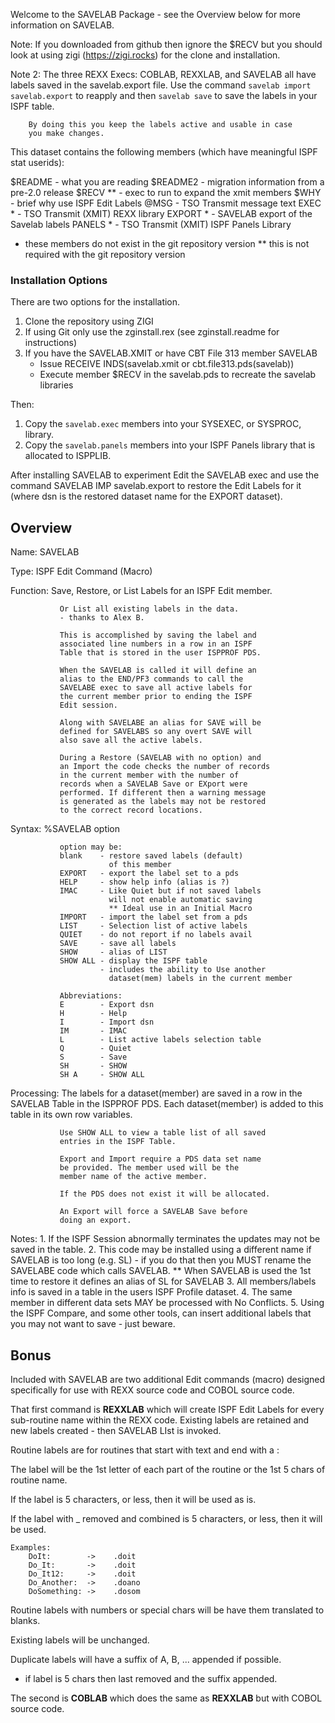 Welcome to the SAVELAB Package - see the Overview below for more
information on SAVELAB.

Note: If you downloaded from github then ignore the $RECV but you
      should look at using zigi (https://zigi.rocks) for the clone
      and installation.

Note 2: The three REXX Execs: COBLAB, REXXLAB, and SAVELAB all have
        labels saved in the savelab.export file. Use the command
        `savelab import savelab.export` to reapply and then
        `savelab save` to save the labels in your ISPF table.

        By doing this you keep the labels active and usable in case
        you make changes.

This dataset contains the following members (which have meaningful ISPF
stat userids):

   $README  - what you are reading
   $README2 - migration information from a pre-2.0 release
   $RECV ** - exec to run to expand the xmit members
   $WHY     - brief why use ISPF Edit Labels
   @MSG     - TSO Transmit message text
   EXEC *   - TSO Transmit (XMIT) REXX library
   EXPORT * - SAVELAB export of the Savelab labels
   PANELS * - TSO Transmit (XMIT) ISPF Panels Library
   * these members do not exist in the git repository version
   ** this is not required with the git repository version

### Installation Options

There are two options for the installation.

1. Clone the repository using ZIGI
2. If using Git only use the zginstall.rex (see zginstall.readme for
   instructions)
3. If you have the SAVELAB.XMIT or have CBT File 313 member SAVELAB
   - Issue RECEIVE INDS(savelab.xmit or cbt.file313.pds(savelab))
   - Execute member $RECV in the savelab.pds to recreate the savelab
     libraries

Then:

1. Copy the `savelab.exec` members into your SYSEXEC, or SYSPROC, library.
2. Copy the `savelab.panels` members into your ISPF Panels library that is
   allocated to ISPPLIB.

After installing SAVELAB to experiment Edit the SAVELAB exec and use the
command SAVELAB IMP savelab.export to restore the Edit Labels for it
(where dsn is the restored dataset name for the EXPORT dataset).

## Overview

   Name:      SAVELAB

   Type:      ISPF Edit Command (Macro)

  Function:    Save, Restore, or List Labels for an ISPF Edit
               member.

               Or List all existing labels in the data.
               - thanks to Alex B.

               This is accomplished by saving the label and
               associated line numbers in a row in an ISPF
               Table that is stored in the user ISPPROF PDS.

               When the SAVELAB is called it will define an
               alias to the END/PF3 commands to call the
               SAVELABE exec to save all active labels for
               the current member prior to ending the ISPF
               Edit session.

               Along with SAVELABE an alias for SAVE will be
               defined for SAVELABS so any overt SAVE will
               also save all the active labels.

               During a Restore (SAVELAB with no option) and
               an Import the code checks the number of records
               in the current member with the number of
               records when a SAVELAB Save or EXport were
               performed. If different then a warning message
               is generated as the labels may not be restored
               to the correct record locations.

  Syntax:      %SAVELAB option

               option may be:
               blank    - restore saved labels (default)
                          of this member
               EXPORT   - export the label set to a pds
               HELP     - show help info (alias is ?)
               IMAC     - Like Quiet but if not saved labels
                          will not enable automatic saving
                          ** Ideal use in an Initial Macro
               IMPORT   - import the label set from a pds
               LIST     - Selection list of active labels
               QUIET    - do not report if no labels avail
               SAVE     - save all labels
               SHOW     - alias of LIST
               SHOW ALL - display the ISPF table
                        - includes the ability to Use another
                          dataset(mem) labels in the current member

               Abbreviations:
               E        - Export dsn
               H        - Help
               I        - Import dsn
               IM       - IMAC
               L        - List active labels selection table
               Q        - Quiet
               S        - Save
               SH       - SHOW
               SH A     - SHOW ALL

  Processing:
               The labels for a dataset(member) are saved in
               a row in the SAVELAB Table in the ISPPROF PDS.
               Each dataset(member) is added to this table
               in its own row variables.

               Use SHOW ALL to view a table list of all saved
               entries in the ISPF Table.

               Export and Import require a PDS data set name
               be provided. The member used will be the
               member name of the active member.

               If the PDS does not exist it will be allocated.

               An Export will force a SAVELAB Save before
               doing an export.

  Notes:    1. If the ISPF Session abnormally terminates the
               updates may not be saved in the table.
            2. This code may be installed using a different
               name if SAVELAB is too long (e.g. SL)
               - if you do that then you MUST rename the
                 SAVELABE code which calls SAVELAB.
               ** When SAVELAB is used the 1st time to restore
                 it defines an alias of SL for SAVELAB
            3. All members/labels info is saved in a table
               in the users ISPF Profile dataset.
            4. The same member in different data sets MAY be
               processed with No Conflicts.
            5. Using the ISPF Compare, and some other tools,
               can insert additional labels that you may not
               want to save - just beware.

## Bonus

Included with SAVELAB are two additional Edit commands (macro) designed
specifically for use with REXX source code and COBOL source code.

That first command is **REXXLAB** which will create ISPF Edit Labels for
every sub-routine name within the REXX code. Existing labels are
retained and new labels created - then SAVELAB LIst is invoked.

Routine labels are for routines that start with text and end with a :

The label will be the 1st letter of each part of the routine or the 1st
5 chars of routine name.

If the label is 5 characters, or less, then it will be used as is.

If the label with _ removed and combined is 5 characters, or less, then
it will be used.

    Examples:
        DoIt:        ->    .doit
        Do_It:       ->    .doit
        Do_It12:     ->    .doit
        Do_Another:  ->    .doano
        DoSomething: ->    .dosom

Routine labels with numbers or special chars will be have them
translated to blanks.

Existing labels will be unchanged.

Duplicate labels will have a suffix of A, B, ... appended if possible.
* if label is 5 chars then last removed and the suffix appended.

The second is **COBLAB** which does the same as **REXXLAB** but with
COBOL source code.
